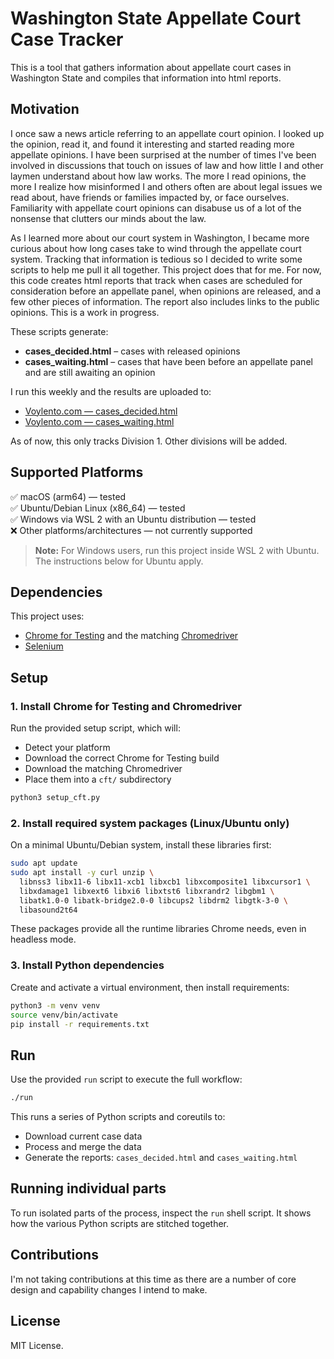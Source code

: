 
# Washington State Appellate Court Case Tracker

This is a tool that gathers information about appellate court cases in Washington State and compiles that information into html reports. 

## Motivation
I once saw a news article referring to an appellate court opinion. I looked up the opinion, read it, and found it interesting and started reading more appellate opinions. I have been surprised at the number of times I've been involved in discussions that touch on issues of law and how little I and other laymen understand about how law works. The more I read opinions, the more I realize how misinformed I and others often are about legal issues we read about, have friends or families impacted by, or face ourselves. Familiarity with appellate court opinions can disabuse us of a lot of the nonsense that clutters our minds about the law.  

As I learned more about our court system in Washington, I became more curious about how long cases take to wind through the appellate court system. Tracking that information is tedious so I decided to write some scripts to help me pull it all together. This project does that for me. For now, this code creates html reports that track when cases are scheduled for consideration before an appellate panel, when opinions are released, and a few other pieces of information. The report also includes links to the public opinions. This is a work in progress.

These scripts generate:
- **cases_decided.html** – cases with released opinions
- **cases_waiting.html** – cases that have been before an appellate panel and are still awaiting an opinion

I run this weekly and the results are uploaded to:
- [Voylento.com — cases_decided.html](https://voylento.com/cases_decided.html)
- [Voylento.com — cases_waiting.html](https://voylento.com/cases_waiting.html)

As of now, this only tracks Division 1. Other divisions will be added.

## Supported Platforms
✅ macOS (arm64) — tested  
✅ Ubuntu/Debian Linux (x86_64) — tested  
✅ Windows via WSL 2 with an Ubuntu distribution — tested  
❌ Other platforms/architectures — not currently supported

> **Note:** For Windows users, run this project inside WSL 2 with Ubuntu. The instructions below for Ubuntu apply.

## Dependencies
This project uses:
- [Chrome for Testing](https://developer.chrome.com/docs/chrome-for-testing/) and the matching [Chromedriver](https://chromedriver.chromium.org/)
- [Selenium](https://pypi.org/project/selenium/)

## Setup

### 1. Install Chrome for Testing and Chromedriver
Run the provided setup script, which will:
- Detect your platform
- Download the correct Chrome for Testing build
- Download the matching Chromedriver
- Place them into a `cft/` subdirectory

```bash
python3 setup_cft.py
```

### 2. Install required system packages (Linux/Ubuntu only)
On a minimal Ubuntu/Debian system, install these libraries first:

```bash
sudo apt update
sudo apt install -y curl unzip \
  libnss3 libx11-6 libx11-xcb1 libxcb1 libxcomposite1 libxcursor1 \
  libxdamage1 libxext6 libxi6 libxtst6 libxrandr2 libgbm1 \
  libatk1.0-0 libatk-bridge2.0-0 libcups2 libdrm2 libgtk-3-0 \
  libasound2t64
```

These packages provide all the runtime libraries Chrome needs, even in headless mode.

### 3. Install Python dependencies
Create and activate a virtual environment, then install requirements:

```bash
python3 -m venv venv
source venv/bin/activate
pip install -r requirements.txt
```

## Run
Use the provided `run` script to execute the full workflow:

```bash
./run
```

This runs a series of Python scripts and coreutils to:
- Download current case data
- Process and merge the data
- Generate the reports: `cases_decided.html` and `cases_waiting.html`

## Running individual parts
To run isolated parts of the process, inspect the `run` shell script. It shows how the various Python scripts are stitched together.

## Contributions
I'm not taking contributions at this time as there are a number of core design and capability changes I intend to make.

## License
MIT License.
